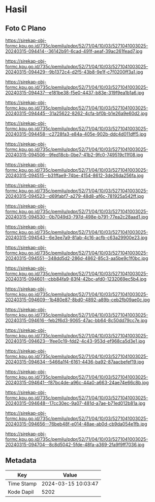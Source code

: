 # Hasil

## Foto C Plano

https://sirekap-obj-formc.kpu.go.id/735c/pemilu/pdpr/52/71/04/10/03/5271041003025-20240315-094414--36142b91-6cad-491f-aeaf-39ac261fead7.jpg

https://sirekap-obj-formc.kpu.go.id/735c/pemilu/pdpr/52/71/04/10/03/5271041003025-20240315-094429--9b1372c4-d2f5-43b8-9e1f-c7f0200ff3a1.jpg

https://sirekap-obj-formc.kpu.go.id/735c/pemilu/pdpr/52/71/04/10/03/5271041003025-20240315-094437--e181be38-f5e0-4437-b83e-319f9ea1b1a6.jpg

https://sirekap-obj-formc.kpu.go.id/735c/pemilu/pdpr/52/71/04/10/03/5271041003025-20240315-094445--31a25622-8262-4cfa-bf0b-b1e26a9e60d2.jpg

https://sirekap-obj-formc.kpu.go.id/735c/pemilu/pdpr/52/71/04/10/03/5271041003025-20240315-094458--c2728fa3-e84a-405e-902b-ddc4d011dff5.jpg

https://sirekap-obj-formc.kpu.go.id/735c/pemilu/pdpr/52/71/04/10/03/5271041003025-20240315-094506--9fed18cb-0be7-41b2-9fc0-749519c11f08.jpg

https://sirekap-obj-formc.kpu.go.id/735c/pemilu/pdpr/52/71/04/10/03/5271041003025-20240315-094515--b31ffae9-74be-4154-8612-3de26da256fa.jpg

https://sirekap-obj-formc.kpu.go.id/735c/pemilu/pdpr/52/71/04/10/03/5271041003025-20240315-094523--d69fabf7-a279-48d8-af6c-781925a542ff.jpg

https://sirekap-obj-formc.kpu.go.id/735c/pemilu/pdpr/52/71/04/10/03/5271041003025-20240315-094530--0b7049d3-797d-498e-b791-77ea2c28aad1.jpg

https://sirekap-obj-formc.kpu.go.id/735c/pemilu/pdpr/52/71/04/10/03/5271041003025-20240315-094543--6e3ee7a9-81ab-4c16-acfb-c63a29900e23.jpg

https://sirekap-obj-formc.kpu.go.id/735c/pemilu/pdpr/52/71/04/10/03/5271041003025-20240315-094551--348dd5d2-286d-4862-85c3-aa5be9c1f0bc.jpg

https://sirekap-obj-formc.kpu.go.id/735c/pemilu/pdpr/52/71/04/10/03/5271041003025-20240315-094601--cbb84fa9-83f4-42bc-afd0-1232069ec5b4.jpg

https://sirekap-obj-formc.kpu.go.id/735c/pemilu/pdpr/52/71/04/10/03/5271041003025-20240315-094609--1b480e87-8bd0-4892-a89b-ceb2fb09ae0c.jpg

https://sirekap-obj-formc.kpu.go.id/735c/pemilu/pdpr/52/71/04/10/03/5271041003025-20240315-094616--feb2f6d3-9065-47ac-bb64-8c50dd79cc7e.jpg

https://sirekap-obj-formc.kpu.go.id/735c/pemilu/pdpr/52/71/04/10/03/5271041003025-20240315-094623--1fee0c19-fdd2-4c43-953d-ef968ca5d3e1.jpg

https://sirekap-obj-formc.kpu.go.id/735c/pemilu/pdpr/52/71/04/10/03/5271041003025-20240315-094634--5466a1f4-6161-4436-ba92-87aacbefef19.jpg

https://sirekap-obj-formc.kpu.go.id/735c/pemilu/pdpr/52/71/04/10/03/5271041003025-20240315-094641--f87bc4de-a96c-44a0-a663-24ae74e66c8b.jpg

https://sirekap-obj-formc.kpu.go.id/735c/pemilu/pdpr/52/71/04/10/03/5271041003025-20240315-094648--17cc30ec-9a07-481d-a7ae-b71ed012b81a.jpg

https://sirekap-obj-formc.kpu.go.id/735c/pemilu/pdpr/52/71/04/10/03/5271041003025-20240315-094656--76beb48f-e014-48ae-ab0d-cb9da054e1fb.jpg

https://sirekap-obj-formc.kpu.go.id/735c/pemilu/pdpr/52/71/04/10/03/5271041003025-20240315-094704--8c8d5042-5fde-48fa-a369-2fa9f9ff7036.jpg


## Metadata

| Key        | Value               |
| ---------- | ------------------- |
| Time Stamp | 2024-03-15 10:03:47 |
| Kode Dapil | 5202                |



